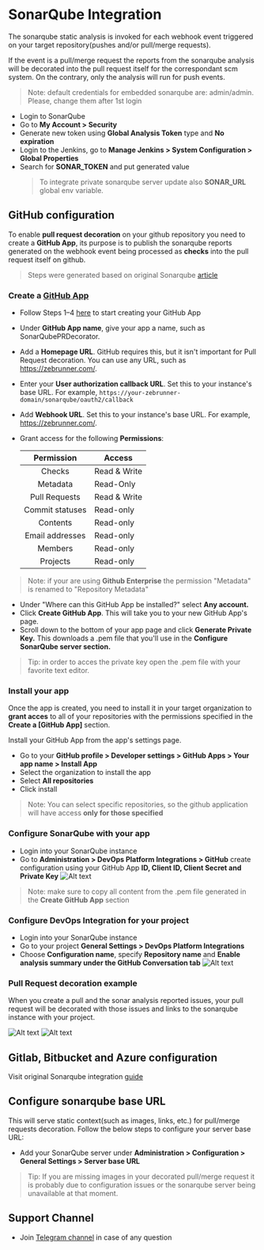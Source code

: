 # SonarQube Integration

The sonarqube static analysis is invoked for each webhook event triggered on your target repository(pushes and/or pull/merge requests).

If the event is a pull/merge request the reports from the sonarqube analysis will be decorated into the pull request itself for the correspondant scm system. On the contrary, only the analysis will run for push events.
> Note: default credentials for embedded sonarqube are: admin/admin. Please, change them after 1st login

  * Login to SonarQube
  * Go to **My Account > Security**
  * Generate new token using **Global Analysis Token** type and **No expiration**
  * Login to the Jenkins, go to **Manage Jenkins > System Configuration > Global Properties**
  * Search for **SONAR_TOKEN** and put generated value
    > To integrate private sonarqube server update also **SONAR_URL** global env variable.

## GitHub configuration

To enable **pull request decoration** on your github repository you need to create a **GitHub App**, its purpose is to publish the sonarqube reports generated on the webhook event being processed as **checks** into the pull request itself on github.
> Steps were generated based on original Sonarqube [article](https://docs.sonarqube.org/9.8/devops-platform-integration/github-integration/)

### Create a [GitHub App](https://developer.github.com/apps/about-apps/)

  * Follow Steps 1–4 [here](https://developer.github.com/apps/building-github-apps/creating-a-github-app/) to start creating your GitHub App
  * Under **GitHub App name**, give your app a name, such as SonarQubePRDecorator.
  * Add a **Homepage URL**. GitHub requires this, but it isn't important for Pull Request decoration. You can use any URL, such as https://zebrunner.com/.
  * Enter your **User authorization callback URL**. Set this to your instance's base URL. For example, `https://your-zebrunner-domain/sonarqube/oauth2/callback`
  * Add **Webhook URL**. Set this to your instance's base URL. For example, https://zebrunner.com/.
  * Grant access for the following **Permissions**:
  
     |Permission                | Access        |
     |:------------------------:|---------------|
     |      Checks              | Read & Write  | 
     |      Metadata            | Read-Only     | 
     |      Pull Requests       | Read & Write  |
     |      Commit statuses     | Read-only     |
     |      Contents            | Read-only     |
     |      Email addresses     | Read-only     |
     |      Members             | Read-only     |
     |      Projects            | Read-only     |

  > Note: if your are using **Github Enterprise** the permission "Metadata" is renamed to "Repository Metadata"

  * Under "Where can this GitHub App be installed?" select **Any account.**
  * Click **Create GitHub App**. This will take you to your new GitHub App's page.
  * Scroll down to the bottom of your app page and click **Generate Private Key.** This downloads a .pem file that you'll use in the **Configure SonarQube server section.**
  > Tip: in order to acces the private key open the .pem file with your favorite text editor.
  
### Install your app

Once the app is created, you need to install it in your target organization to **grant acces** to all of your repositories with the permissions specified in the **Create a [GitHub App]** section.

Install your GitHub App from the app's settings page.


  * Go to your **GitHub profile > Developer settings > GitHub Apps > Your app name > Install App**
  * Select the organization to install the app
  * Select **All repositories**
  * Click install
  > Note: You can select specific repositories, so the github application will have access **only for those specified**

### Configure SonarQube with your app

  * Login into your SonarQube instance
  * Go to **Administration > DevOps Platform Integrations > GitHub** create configuration using your GitHub App **ID, Client ID, Client Secret and Private Key**
  ![Alt text](https://github.com/zebrunner/community-edition/blob/master/docs/img/SonarGitHubConfig.png?raw=true "SonarGitHubConfig")
  > Note: make sure to copy all content from the .pem file generated in the **Create GitHub App** section
  
### Configure DevOps Integration for your project

  * Login into your SonarQube instance
  * Go to your project **General Settings > DevOps Platform Integrations**
  * Choose **Configuration name**, specify **Repository name** and **Enable analysis summary under the GitHub Conversation tab**
  ![Alt text](https://github.com/zebrunner/community-edition/blob/master/docs/img/SonarProjectDevOps.png?raw=true "SonarProjectDevOps")

### Pull Request decoration example

When you create a pull and the sonar analysis reported issues, your pull request will be decorated with those issues and links to the sonarqube instance with your project.

![Alt text](https://github.com/zebrunner/community-edition/blob/master/docs/img/github-pr-deco1.png?raw=true "github-pr-deco1")
![Alt text](https://github.com/zebrunner/community-edition/blob/master/docs/img/github-pr-deco2.png?raw=true "github-pr-deco2")
  
## Gitlab, Bitbucket and Azure configuration

Visit original Sonarqube integration [guide](https://docs.sonarqube.org/latest/devops-platform-integration/github-integration/)
  
## Configure sonarqube base URL

This will serve static context(such as images, links, etc.) for pull/merge requests decoration. Follow the below steps to configure your server base URL:

  * Add your SonarQube server under **Administration > Configuration > General Settings > Server base URL**
  > Tip: If you are missing images in your decorated pull/merge request it is probably due to configuration issues or the sonarqube server being unavailable at that moment.
   
   
## Support Channel

  * Join [Telegram channel](https://t.me/zebrunner) in case of any question
